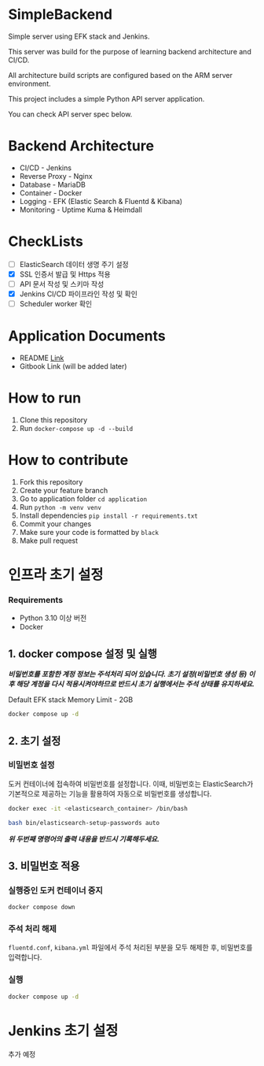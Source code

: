 # SimpleBackend
Simple server using EFK stack and Jenkins.

This server was build for the purpose of learning backend architecture and CI/CD.

All architecture build scripts are configured based on the ARM server environment.

This project includes a simple Python API server application.

You can check API server spec below.

# Backend Architecture
 - CI/CD - Jenkins
 - Reverse Proxy - Nginx
 - Database - MariaDB
 - Container - Docker
 - Logging - EFK (Elastic Search & Fluentd & Kibana)
 - Monitoring - Uptime Kuma & Heimdall

# CheckLists

- [ ] ElasticSearch 데이터 생명 주기 설정
- [X] SSL 인증서 발급 및 Https 적용
- [ ] API 문서 작성 및 스키마 작성
- [X] Jenkins CI/CD 파이프라인 작성 및 확인
- [ ] Scheduler worker 확인

# Application Documents
 - README [Link](./app/README.md)
 - Gitbook Link (will be added later)

# How to run
1. Clone this repository
2. Run `docker-compose up -d --build`

# How to contribute
1. Fork this repository
2. Create your feature branch
3. Go to application folder `cd application`
4. Run `python -m venv venv`
5. Install dependencies `pip install -r requirements.txt`
6. Commit your changes
7. Make sure your code is formatted by `black`
8. Make pull request

# 인프라 초기 설정

### Requirements
- Python 3.10 이상 버전
- Docker

## 1. docker compose 설정 및 실행

***비밀번호를 포함한 계정 정보는 주석처리 되어 있습니다. 초기 설정(비밀번호 생성 등) 이후 해당 계정을 다시 적용시켜야하므로 반드시 초기 실행에서는 주석 상태를 유지하세요.***

Default EFK stack Memory Limit - 2GB

```bash
docker compose up -d
```

## 2. 초기 설정

### 비밀번호 설정

도커 컨테이너에 접속하여 비밀번호를 설정합니다.
이때, 비밀번호는 ElasticSearch가 기본적으로 제공하는 기능을 활용하여 자동으로 비밀번호를 생성합니다.

```bash
docker exec -it <elasticsearch_container> /bin/bash
```

```bash
bash bin/elasticsearch-setup-passwords auto
```

***위 두번째 명령어의 출력 내용을 반드시 기록해두세요.***

## 3. 비밀번호 적용

### 실행중인 도커 컨테이너 중지

```bash
docker compose down
```

### 주석 처리 해제

`fluentd.conf`, `kibana.yml` 파일에서 주석 처리된 부분을 모두 해제한 후, 비밀번호를 입력합니다.

### 실행

```bash
docker compose up -d
```

# Jenkins 초기 설정

추가 예정
